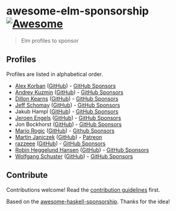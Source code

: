 # awesome-elm-sponsorship [![Awesome](https://awesome.re/badge.svg)](https://awesome.re)

> Elm profiles to sponsor


## Profiles

Profiles are listed in alphabetical order.

* [Alex Korban](https://korban.net/elm/about) ([GitHub](https://github.com/alexkorban)) - [GitHub Sponsors](https://github.com/sponsors/alexkorban)
* [Andrey Kuzmin](https://twitter.com/unsoundscapes) ([GitHub](https://github.com/w0rm)) - [GitHub Sponsors](https://github.com/sponsors/w0rm)
* [Dillon Kearns](https://incrementalelm.com) ([GitHub](https://github.com/dillonkearns)) - [GitHub Sponsors](https://github.com/sponsors/dillonkearns)
* [Jeff Schomay](http://elmnarrativeengine.com/) ([GitHub](https://github.com/jschomay)) - [GitHub Sponsors](https://github.com/sponsors/jschomay)
* Jakub Hampl ([GitHub](https://github.com/gampleman)) - [GitHub Sponsors](https://github.com/sponsors/gampleman)
* [Jeroen Engels](https://jfmengels.net/) ([GitHub](https://github.com/jfmengels/)) - [GitHub Sponsors](https://github.com/sponsors/jfmengels)
* Jon Bockhorst ([GitHub](https://github.com/jmbockhorst/)) - [GitHub Sponsors](https://github.com/sponsors/jmbockhorst)
* [Mario Rogic](https://twitter.com/realmario) ([GitHub](https://github.com/supermario/)) - [Github Sponsors](http://github.com/sponsors/supermario)
* [Martin Janiczek](https://twitter.com/Janiczek) ([GitHub](https://github.com/Janiczek/)) - [Patreon](http://patreon.com/janiczek)
* [razzeee](https://twitter.com/Razzee) ([GitHub](https://github.com/razzeee/)) - [GitHub Sponsors](https://github.com/sponsors/razzeee)
* [Robin Heggelund Hansen](https://twitter.com/robheghan) ([GitHub](https://github.com/robinheghan/)) - [GitHub Sponsors](https://github.com/sponsors/robinheghan)
* [Wolfgang Schuster](https://twitter.com/wolfadex) ([GitHub](https://github.com/wolfadex/)) - [GitHub Sponsors](https://github.com/sponsors/wolfadex)


## Contribute

Contributions welcome! Read the [contribution guidelines](contributing.md) first.

Based on the [awesome-haskell-sponsorship](https://github.com/kowainik/awesome-haskell-sponsorship). Thanks for the idea!
